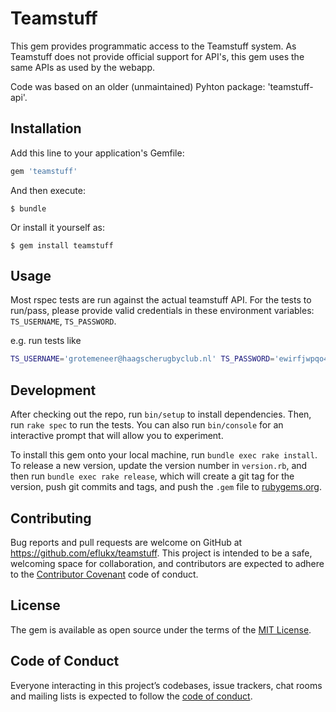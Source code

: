 # Teamstuff

This gem provides programmatic access to the Teamstuff system. As Teamstuff does not provide official support for API's,
this gem uses the same APIs as used by the webapp.

Code was based on an older (unmaintained) Pyhton package: 'teamstuff-api'. 

## Installation

Add this line to your application's Gemfile:

```ruby
gem 'teamstuff'
```

And then execute:

    $ bundle

Or install it yourself as:

    $ gem install teamstuff

## Usage

Most rspec tests are run against the actual teamstuff API. For the tests to run/pass, please provide valid credentials 
in these environment variables: `TS_USERNAME`, `TS_PASSWORD`.

e.g. run tests like

```bash
TS_USERNAME='grotemeneer@haagscherugbyclub.nl' TS_PASSWORD='ewirfjwpqo43098j' rake
```

## Development

After checking out the repo, run `bin/setup` to install dependencies. Then, run `rake spec` to run the tests. You can also run `bin/console` for an interactive prompt that will allow you to experiment.

To install this gem onto your local machine, run `bundle exec rake install`. To release a new version, update the version number in `version.rb`, and then run `bundle exec rake release`, which will create a git tag for the version, push git commits and tags, and push the `.gem` file to [rubygems.org](https://rubygems.org).

## Contributing

Bug reports and pull requests are welcome on GitHub at https://github.com/eflukx/teamstuff. This project is intended to be a safe, welcoming space for collaboration, and contributors are expected to adhere to the [Contributor Covenant](http://contributor-covenant.org) code of conduct.

## License

The gem is available as open source under the terms of the [MIT License](https://opensource.org/licenses/MIT).

## Code of Conduct

Everyone interacting in this project’s codebases, issue trackers, chat rooms and mailing lists is expected to follow the [code of conduct](https://github.com/[USERNAME]/teamstuff/blob/master/CODE_OF_CONDUCT.md).
